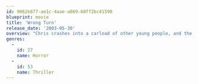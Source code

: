 ```yaml
---
id: 9062e877-ae1c-4aae-a869-60ff2bc41590
blueprint: movie
title: 'Wrong Turn'
release_date: '2003-05-30'
overview: "Chris crashes into a carload of other young people, and the group of stranded motorists is soon lost in the woods of West Virginia, where they're hunted by three cannibalistic mountain men who are grossly disfigured by generations of inbreeding."
genres:
  -
    id: 27
    name: Horror
  -
    id: 53
    name: Thriller
---
```

